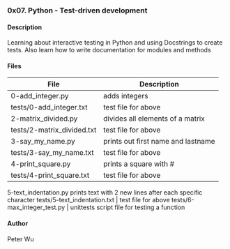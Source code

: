 ### 0x07. Python - Test-driven development

#### Description
Learning about interactive testing in Python and using Docstrings to create tests.
Also learn how to write documentation for modules and methods


#### Files
File | Description
---|---
0-add\_integer.py | adds integers
tests/0-add\_integer.txt | test file for above
2-matrix\_divided.py | divides all elements of a matrix
tests/2-matrix\_divided.txt | test file for above
3-say\_my\_name.py | prints out first name and lastname
tests/3-say\_my\_name.txt | test file for above
4-print\_square.py | prints a square with #
tests/4-print\_square.txt | test file for above
5-text\_indentation.py prints text with 2 new lines after each specific character
tests/5-text\_indentation.txt | test file for above
tests/6-max\_integer\_test.py | unittests script file for testing a function

#### Author
Peter Wu

